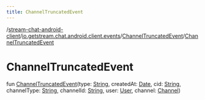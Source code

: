 ```yaml
---
title: ChannelTruncatedEvent
---
```

/[stream-chat-android-client](../../index.md)/[io.getstream.chat.android.client.events](../index.md)/[ChannelTruncatedEvent](index.md)/[ChannelTruncatedEvent](ChannelTruncatedEvent.md)  
  
  
  
# ChannelTruncatedEvent  
fun [ChannelTruncatedEvent](ChannelTruncatedEvent.md)(type: [String](https://kotlinlang.org/api/latest/jvm/stdlib/kotlin/-string/index.html), createdAt: [Date](https://developer.android.com/reference/kotlin/java/util/Date.html), cid: [String](https://kotlinlang.org/api/latest/jvm/stdlib/kotlin/-string/index.html), channelType: [String](https://kotlinlang.org/api/latest/jvm/stdlib/kotlin/-string/index.html), channelId: [String](https://kotlinlang.org/api/latest/jvm/stdlib/kotlin/-string/index.html), user: [User](../../io.getstream.chat.android.client.models/User/index.md), channel: [Channel](../../io.getstream.chat.android.client.models/Channel/index.md))

